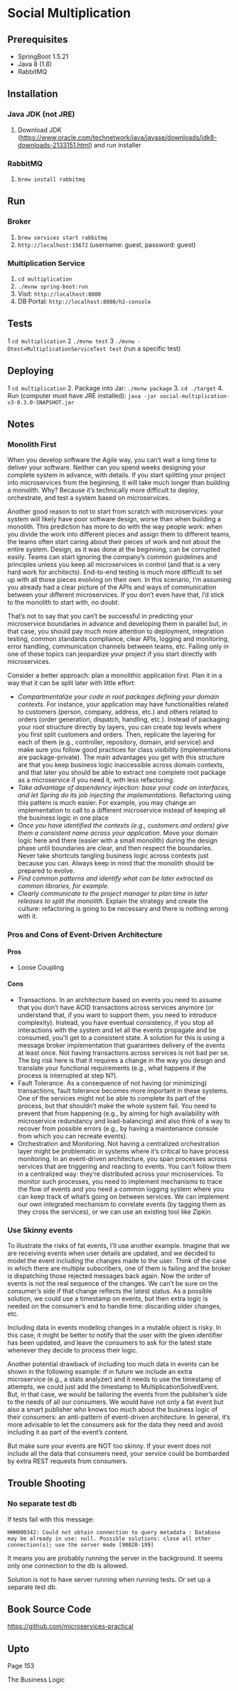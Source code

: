 # Social Multiplication

## Prerequisites
* SpringBoot 1.5.21
* Java 8 (1.8)
* RabbitMQ

## Installation
### Java JDK (not JRE)
1.  Download JDK (https://www.oracle.com/technetwork/java/javase/downloads/jdk8-downloads-2133151.html) and run installer

### RabbitMQ
1. ```brew install rabbitmq```

## Run
### Broker
1. ```brew services start rabbitmq```
2. ```http://localhost:15672``` (username: guest, password: guest)

### Multiplication Service
1. ```cd multiplication```
2. ```./mvnw spring-boot:run```
3. Visit: ```http://localhost:8080```
4. DB Portal: ```http://localhost:8080/h2-console```

## Tests
1 ```cd multiplication```
2 ```./mvnw test```
3 ```./mvnw -Dtest=MultiplicationServiceTest test``` (run a specific test)

## Deploying
1 ```cd multiplication```
2. Package into Jar: ```./mvnw package```
3. ```cd ./target```
4. Run (computer must have JRE installed): ```java -jar social-multiplication-v3-0.3.0-SNAPSHOT.jar```

## Notes
### Monolith First
When you develop software the Agile way, you can’t wait a long time to deliver your software. Neither can you spend weeks designing your complete system in advance, with details. If you start splitting your project into microservices from the beginning, it will take much longer than building a monolith. Why? Because it’s technically more difficult to deploy, orchestrate, and test a system based on microservices.

Another good reason to not to start from scratch with microservices: your system will likely have poor software design, worse than when building a monolith. This prediction has more to do with the way people work: when you divide the work into different pieces and assign them to different teams, the teams often start caring about their pieces of work and not about the entire system. Design, as it was done at the beginning, can be corrupted easily. Teams can start ignoring the company’s common guidelines and principles unless you keep all microservices in control (and that is a very hard work for architects). End-to-end testing is much more difficult to set up with all those pieces evolving on their own. In this scenario, I’m assuming you already had a clear picture of the APIs and ways of communication between your different microservices. If you don’t even have that, I’d stick to the monolith to start with, no doubt.

That’s not to say that you can’t be successful in predicting your microservice boundaries in advance and developing them in parallel
but, in that case, you should pay much more attention to deployment, integration testing, common standards compliance, clear APIs, logging and monitoring, error handling, communication channels between teams, etc. Failing only in one of these topics can jeopardize your project if you start directly with microservices.

Consider a better approach: plan a monolithic application first. Plan it in a way that it can be split later with little effort:
* *Compartmentalize your code in root packages defining your domain contexts*. For instance, your application may have functionalities related to customers (person, company, address, etc.) and others related to orders (order generation, dispatch, handling, etc.). Instead of packaging your root structure directly by layers, you can create top levels where you first split customers and orders. Then, replicate the layering for each of them (e.g., controller, repository, domain, and service) and make sure you follow good practices for class visibility (implementations are package-private). The main advantages you get with this structure are that you keep business logic inaccessible across domain contexts, and that later you should be able to extract one complete root package as a microservice if you need it, with less refactoring.
* *Take advantage of dependency injection: base your code on interfaces, and let Spring do its job injecting the implementations*. Refactoring using this pattern is much easier. For example, you may change an implementation to call to a different microservice instead of keeping all the business logic in one place
* *Once you have identified the contexts (e.g., customers and orders) give them a consistent name across your application*. Move your domain logic here and there (easier with a small monolith) during the design phase until boundaries are clear, and then respect the boundaries. Never take shortcuts tangling business logic across contexts just because you can. Always keep in mind that the monolith should be prepared to evolve.
* *Find common patterns and identify what can be later extracted as common libraries, for example*.
* *Clearly communicate to the project manager to plan time in later releases to split the monolith*. Explain the strategy and create the culture: refactoring is going to be necessary and there is nothing wrong with it.

### Pros and Cons of Event-Driven Architecture
#### Pros
* Loose Coupling

#### Cons
* Transactions. In an architecture based on events you need to assume that you don’t have ACID transactions across services anymore (or understand that, if you want to support them, you need to introduce complexity). Instead, you have eventual consistency, if you stop all interactions with the system and let all the events propagate and be consumed, you'll get to a consistent state. A solution for this is using a message broker implementation that guarantees delivery of the events at least once. Not having transactions across services is not bad per se. The big risk here is that it requires a change in the way you design and translate your functional requirements (e.g., what happens if the process is interrupted at step N?).
* Fault Tolerance. As a consequence of not having (or minimizing) transactions, fault tolerance becomes more important in these systems. One of the services might not be able to complete its part of the process, but that shouldn’t make the whole system fail. You need to prevent that from happening (e.g., by aiming for high availability with microservice redundancy and load-balancing) and also think of a way to recover from possible errors (e.g., by having a maintenance console from which you can recreate events).
* Orchestration and Monitoring. Not having a centralized orchestration layer might be problematic in systems where it’s critical to have process monitoring. In an event-driven architecture, you span processes across services that are triggering and reacting to events. You can’t follow them in a centralized way: they’re distributed across your microservices. To monitor such processes, you need to implement mechanisms to trace the flow of events and you need a common logging system where you can keep track of what’s going on between services. We can implement our own integrated mechanism to correlate events (by tagging them as they cross the services), or we can use an existing tool like Zipkin.

### Use Skinny events
To illustrate the risks of fat events, I’ll use another example. Imagine that we are receiving events when user details are updated, and we decided to model the event including the changes made to the user. Think of the case in which there are multiple subscribers, one of them is failing and the broker is dispatching those rejected messages back again. Now the order of events is not the real sequence of the changes. We can’t be sure on the consumer’s side if that change reflects the latest status. As a possible solution, we could use a timestamp on events, but then extra logic is needed on the consumer’s end to handle time: discarding older changes, etc.

Including data in events modeling changes in a mutable object is risky. In this case, it might be better to notify that the user with the given identifier has been updated, and leave the consumers to ask for the latest state whenever they decide to process their logic.

Another potential drawback of including too much data in
events can be shown in the following example: if in future we
include an extra microservice (e.g., a stats analyzer) and it needs to
use the timestamp of attempts, we could just add the timestamp to MultiplicationSolvedEvent. But, in that case, we would be tailoring the events from the publisher’s side to the needs of all our consumers. We would have not only a fat event but also a smart publisher who knows too much about the business logic of their consumers: an anti-pattern
of event-driven architecture. In general, it’s more advisable to let the consumers ask for the data they need and avoid including it as part of the event’s content.

But make sure your events are NOT too skinny. If your event does not include all the data that consumers need, your service could be bombarded by extra REST requests from consumers.

## Trouble Shooting
### No separate test db
If tests fail with this message:
```
HHH000342: Could not obtain connection to query metadata : Database may be already in use: null. Possible solutions: close all other connection(s); use the server mode [90020-199]
```
It means you are probably running the server in the background. It seems only one connection to the db is allowed.

Solution is not to have server running when running tests. Or set up a separate test db.



## Book Source Code
https://github.com/microservices-practical

## Upto
Page 153


The Business Logic

